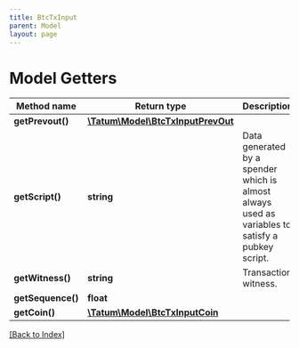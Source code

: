 ```yaml
---
title: BtcTxInput
parent: Model
layout: page
---
```


# Model Getters

Method name | Return type | Description | Notes
------------ | ------------- | ------------- | -------------
**getPrevout()** | [**\Tatum\Model\BtcTxInputPrevOut**](BtcTxInputPrevOut.md) |  | [optional]
**getScript()** | **string** | Data generated by a spender which is almost always used as variables to satisfy a pubkey script. | [optional]
**getWitness()** | **string** | Transaction witness. | [optional]
**getSequence()** | **float** |  | [optional]
**getCoin()** | [**\Tatum\Model\BtcTxInputCoin**](BtcTxInputCoin.md) |  | [optional]

[[Back to Index]](../index.md)
